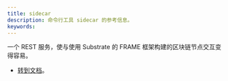 ```yaml
---
title: sidecar
description: 命令行工具 sidecar 的参考信息。
keywords:
---
```


一个 REST 服务，使与使用 Substrate 的 FRAME 框架构建的区块链节点交互变得容易。

- [转到文档](https://github.com/paritytech/substrate-api-sidecar)。
